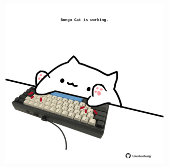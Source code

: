<!-- built at 15/04/2022, 09:00:57 UTC -->
<p align="center">
  <img width="500" height="500" src="./ReadmeImage.svg">
</p>
